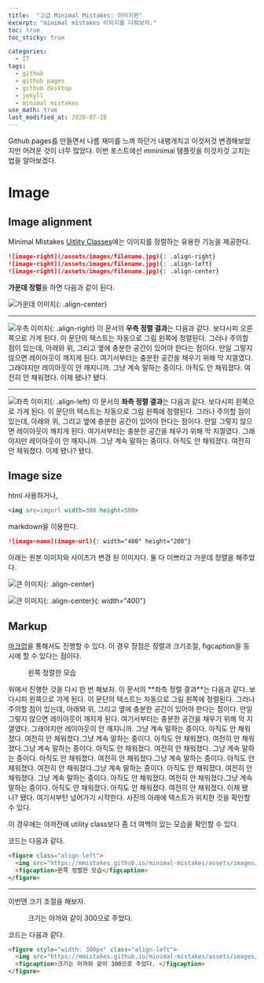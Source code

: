 ```yaml
---
title:  "고급 Minimal Mistakes: 이미지편"
excerpt: "minimal mistakes 이미지를 다뤄보자."
toc: true
toc_sticky: true

categories:
  - IT
tags:
  - github
  - github pages
  - github desktop
  - jekyll
  - minimal mistakes
use_math: true
last_modified_at: 2020-07-18
---
```


Github pages를 만들면서 나름 재미를 느껴 하던거 내팽개치고 이것저것 변경해보았지만 어려운 것이 너무 많았다. 이번 포스트에선 mminimal 템플릿을 이것저것 고치는 법을 알아보겠다.

# Image

## Image alignment

Minimal Mistakes [Uitlity Classes](https://mmistakes.github.io/minimal-mistakes/docs/utility-classes/#image-alignment)에는 이미지를 정렬하는 유용한 기능을 제공한다.

```markdown
![image-right](/assets/images/filename.jpg){: .align-right}
![image-right](/assets/images/filename.jpg){: .align-left}
![image-right](/assets/images/filename.jpg){: .align-center}
```

**가운데 정렬**을 하면 다음과 같이 된다.  

![가운데 이미지](https://mmistakes.github.io/minimal-mistakes/assets/images/image-alignment-580x300.jpg){: .align-center}

---

![우측 이미지](https://mmistakes.github.io/minimal-mistakes/assets/images/image-alignment-150x150.jpg){: .align-right} 이 문서의 **우측 정렬 결과**는 다음과 같다. 보다시피 오른쪽으로 가게 된다. 이 문단의 텍스트는 자동으로 그림 왼쪽에 정렬된다. 그러나 주의할 점이 있는데, 아래와 위, 그리고 옆에 충분한 공간이 있어야 한다는 점이다. 만일 그렇지 않으면 레이아웃이 깨지게 된다. 여기서부터는 충분한 공간을 채우기 위해 막 지껄였다. 그래야지만 레이아웃이 안 깨지니까. 그냥 계속 말하는 중이다. 아직도 안 채워졌다. 여전히 안 채워졌다. 이제 됐나? 됐다. 

---


![좌측 이미지](https://mmistakes.github.io/minimal-mistakes/assets/images/image-alignment-150x150.jpg){: .align-left} 이 문서의 **좌측 정렬 결과**는 다음과 같다. 보다시피 왼쪽으로 가게 된다. 이 문단의 텍스트는 자동으로 그림 왼쪽에 정렬된다. 그러나 주의할 점이 있는데, 아래와 위, 그리고 옆에 충분한 공간이 있어야 한다는 점이다. 만일 그렇지 않으면 레이아웃이 깨지게 된다. 여기서부터는 충분한 공간을 채우기 위해 막 지껄였다. 그래야지만 레이아웃이 안 깨지니까. 그냥 계속 말하는 중이다. 아직도 안 채워졌다. 여전히 안 채워졌다. 이제 됐나? 됐다. 

## Image size

html 사용하거나,
```html
<img src=imgurl width=300 height=500>
```

markdown을 이용한다.
```markdown
![image-name](image-url){: width="400" height="200"}
```

아래는 원본 이미지와 사이즈가 변경 된 이미지다. 둘 다 이쁘라고 가운데 정렬을 해주었다.

![큰 이미지](https://mmistakes.github.io/minimal-mistakes/assets/images/image-alignment-580x300.jpg){: .align-center}


![큰 이미지](https://mmistakes.github.io/minimal-mistakes/assets/images/image-alignment-580x300.jpg){: .align-center}{: width="400"}

## Markup

[마크업](https://mmistakes.github.io/minimal-mistakes/markup/markup-image-alignment/)을 통해서도 진행할 수 있다. 이 경우 장점은 정렬과 크기조절, figcaption을 동시에 할 수 있다는 점이다.

<figure class="align-left">
  <img src='https://mmistakes.github.io/minimal-mistakes/assets/images/image-alignment-150x150.jpg' alt="">
  <figcaption>왼쪽 정렬한 모습</figcaption>
</figure>
위에서 진행한 것을 다시 한 번 해보자. 이 문서의 **좌측 정렬 결과**는 다음과 같다. 보다시피 왼쪽으로 가게 된다. 이 문단의 텍스트는 자동으로 그림 왼쪽에 정렬된다. 그러나 주의할 점이 있는데, 아래와 위, 그리고 옆에 충분한 공간이 있어야 한다는 점이다. 만일 그렇지 않으면 레이아웃이 깨지게 된다. 여기서부터는 충분한 공간을 채우기 위해 막 지껄였다. 그래야지만 레이아웃이 안 깨지니까. 그냥 계속 말하는 중이다. 아직도 안 채워졌다. 여전히 안 채워졌다.그냥 계속 말하는 중이다. 아직도 안 채워졌다. 여전히 안 채워졌다.그냥 계속 말하는 중이다. 아직도 안 채워졌다. 여전히 안 채워졌다. 그냥 계속 말하는 중이다. 아직도 안 채워졌다. 여전히 안 채워졌다.그냥 계속 말하는 중이다. 아직도 안 채워졌다. 여전히 안 채워졌다.그냥 계속 말하는 중이다. 아직도 안 채워졌다. 여전히 안 채워졌다. 그냥 계속 말하는 중이다. 아직도 안 채워졌다. 여전히 안 채워졌다.그냥 계속 말하는 중이다. 아직도 안 채워졌다. 아직도 안 채워졌다. 여전히 안 채워졌다. 이제 됐나? 됐다. 여기서부턴 넘어가기 시작한다. 사진의 아래에 텍스트가 위치한 것을 확인할 수 있다.

이 경우에는 아까전에 utility class보다 좀 더 여백이 있는 모습을 확인할 수 있다. 

코드는 다음과 같다.

```html
<figure class="align-left">
  <img src="https://mmistakes.github.io/minimal-mistakes/assets/images/image-alignment-150x150.jpg" alt="">
  <figcaption>왼쪽 정렬한 모습</figcaption>
</figure>
```

---

이번엔 크기 조절을 해보자. 

<figure style="width: 300px" class="align-center">
  <img src="https://mmistakes.github.io/minimal-mistakes/assets/images/image-alignment-580x300.jpg" alt="">
  <figcaption>크기는 아까와 같이 300으로 주었다. </figcaption>
</figure> 

코드는 다음과 같다.

```html
<figure style="width: 300px" class="align-left">
  <img src="https://mmistakes.github.io/minimal-mistakes/assets/images/image-alignment-580x300.jpg" alt="">
  <figcaption>크기는 아까와 같이 300으로 주었다. </figcaption>
</figure>
```